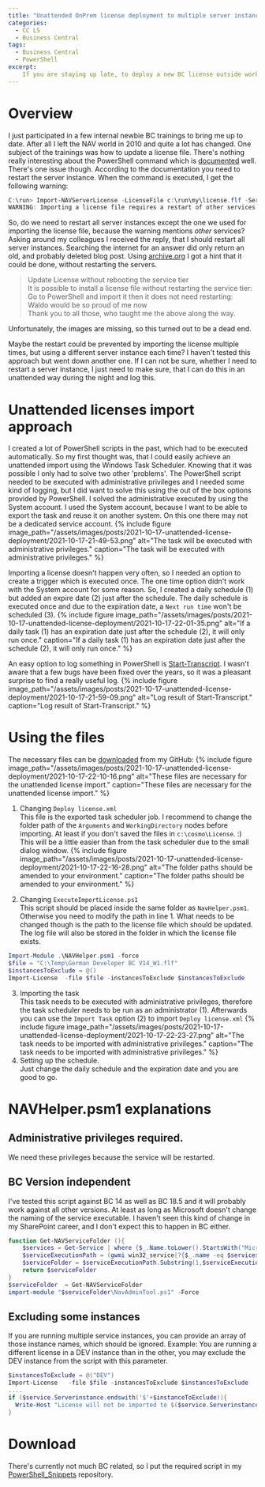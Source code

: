 ```yaml
---
title: "Unattended OnPrem license deployment to multiple server instances"
categories:
  - CC LS
  - Business Central
tags:
  - Business Central
  - PowerShell
excerpt:
    If you are staying up late, to deploy a new BC license outside working hours you should read this post.
---
```


# Overview  
I just participated in a few internal newbie BC trainings to bring me up to date. After all I left the NAV world in 2010 and quite a lot has changed. One subject of the trainings was how to update a license file. There's nothing really interesting about the PowerShell command which is [documented](https://docs.microsoft.com/en-us/dynamics365/business-central/dev-itpro/cside/cside-upload-license-file) well. There's one issue though. According to the documentation you need to restart the server instance. When the command is executed, I get the following warning:
```powershell
C:\run> Import-NAVServerLicense -LicenseFile c:\run\my\license.flf -ServerInstance NAV
WARNING: Importing a license file requires a restart of other services using the same database.
```
So, do we need to restart all server instances except the one we used for importing the license file, because the warning mentions _other_ services? Asking around my colleagues I received the reply, that I should restart all server instances. Searching the internet for an answer did only return an old, and probably deleted blog post. Using [archive.org](https://web.archive.org/web/20200806153626/https://dynamicsuser.net/nav/b/peik/posts/tips-for-wizards-in-dynamics-nav-and-365-business-central) I got a hint that it could be done, without restarting the servers. 
>Update License without rebooting the service tier\
>It is possible to install a license file without restarting the service tier:\
>Go to PowerShell and import it then it does not need restarting:\
>Waldo would be so proud of me now  \
>Thank you to all those, who taught me the above along the way.

Unfortunately, the images are missing, so this turned out to be a dead end.

Maybe the restart could be prevented by importing the license multiple times, but using a different server instance each time? I haven't tested this approach but went down another one. If I can not be sure, whether I need to restart a server instance, I just need to make sure, that I can do this in an unattended way during the night and log this.

# Unattended licenses import approach
I created a lot of PowerShell scripts in the past, which had to be executed automatically. So my first thought was, that I could easily achieve an unattended import using the Windows Task Scheduler. Knowing that it was possible I only had to solve two other 'problems'. The PowerShell script needed to be executed with administrative privileges and I needed some kind of logging, but I did want to solve this using the out of the box options provided by  PowerShell. 
I solved the administrative executed by using the System account. I used the System account, because I want to be able to export the task and reuse it on another system. On this one there may not be a dedicated service account.
{% include figure image_path="/assets/images/posts/2021-10-17-unattended-license-deployment/2021-10-17-21-49-53.png" alt="The task will be executed with administrative privileges." caption="The task will be executed with administrative privileges." %}

Importing a license doesn't happen very often, so I needed an option to create a trigger which is executed once. The one time option didn't work with the System account for some reason. So, I created a daily schedule (1) but added an expire date (2) just after the schedule. The daily schedule is executed once and due to the expiration date, a `Next run time` won't be scheduled (3).
{% include figure image_path="/assets/images/posts/2021-10-17-unattended-license-deployment/2021-10-17-22-01-35.png" alt="If a daily task (1) has an expiration date just after the schedule (2), it will only run once." caption="If a daily task (1) has an expiration date just after the schedule (2), it will only run once." %}

An easy option to log something in PowerShell is [Start-Transcript](https://docs.microsoft.com/en-us/powershell/module/microsoft.powershell.host/start-transcript?view=powershell-7.1). I wasn't aware that a few bugs have been fixed over the years, so it was a pleasant surprise to find a really useful log.
{% include figure image_path="/assets/images/posts/2021-10-17-unattended-license-deployment/2021-10-17-21-59-09.png" alt="Log result of Start-Transcript." caption="Log result of Start-Transcript." %}

# Using the files
The necessary files can be [downloaded](https://github.com/Daniel-Krueger/PowerShell_Snippets/tree/main/BC) from my GitHub:
{% include figure image_path="/assets/images/posts/2021-10-17-unattended-license-deployment/2021-10-17-22-10-16.png" alt="These files are necessary for the unattended license import." caption="These files are necessary for the unattended license import." %}
1. Changing `Deploy license.xml`\
  This file is the exported task scheduler job. I recommend to change the folder path of the `Arguments` and `WorkingDirectory` nodes before importing. At least if you don't saved the files in `c:\cosmo\License`. :) This will be a little easier than from the task scheduler due to the small dialog window.
{% include figure image_path="/assets/images/posts/2021-10-17-unattended-license-deployment/2021-10-17-22-16-28.png" alt="The folder paths should be amended to your environment." caption="The folder paths should be amended to your environment." %}

1. Changing `ExecuteImportLicense.ps1`\
  This script should be placed inside the same folder as `NavHelper.psm1`. Otherwise you need to modify the path in line 1. What needs to be changed though is the path to the license file which should be updated. The log file will also be stored in the folder in which the license file exists.
  ```powershell
  Import-Module .\NAVHelper.psm1 -force
  $file = "C:\Temp\German Developer BC V14_W1.flf"
  $instancesToExclude = @()
  Import-License  -file $file -instancesToExclude $instancesToExclude
  ```
3. Importing the task\
   This task needs to be executed with administrative privileges, therefore the task scheduler needs to be run as an administrator (1). Afterwards you can use the `Import Task` option (2) to import `Deploy license.xml`
   {% include figure image_path="/assets/images/posts/2021-10-17-unattended-license-deployment/2021-10-17-22-23-27.png" alt="The task needs to be imported with administrative privileges." caption="The task needs to be imported with administrative privileges." %}
4. Setting up the schedule. \
   Just change the daily schedule and the expiration date and you are good to go.


# NAVHelper.psm1 explanations
## Administrative privileges required.
We need these privileges because the service will be restarted. 
## BC Version independent
I've tested this script against BC 14 as well as BC 18.5 and it will probably work against all other versions. At least as long as Microsoft doesn't change the naming of the service executable. I haven't seen this kind of change in my SharePoint career, and I don't expect this to happen in BC either. 

```powershell
function Get-NAVServiceFolder (){
    $services = Get-Service | where {$_.Name.toLower().StartsWith("MicrosoftDynamicsNavServer".ToLower())}
    $serviceExecutionPath = (gwmi win32_service|?{$_.name -eq $services[0].Name}).pathname
    $serviceFolder = $serviceExecutionPath.Substring(1,$serviceExecutionPath.IndexOf("Microsoft.Dynamics.Nav.Server.exe")-2)
    return $serviceFolder    
}
$serviceFolder  = Get-NAVServiceFolder
import-module "$serviceFolder\NavAdminTool.ps1" -Force
```
## Excluding some instances
If you are running multiple service instances, you can provide an array of those instance names, which should be ignored. Example: You are running a different license in a DEV instance than in the other, you may exclude the DEV instance from the script with this parameter.
```powershell
$instancesToExclude = @("DEV")
Import-License   -file $file -instancesToExclude $instancesToExclude
....
if ($service.Serverinstance.endswith('$'+$instanceToExclude)){
  Write-Host "License will not be imported to $($service.Serverinstance)"  -ForegroundColor Yellow
}                    
```

# Download
There's currently not much BC related, so I put the required script in my [PowerShell_Snippets](https://github.com/Daniel-Krueger/PowerShell_Snippets/tree/main/BC) repository.
